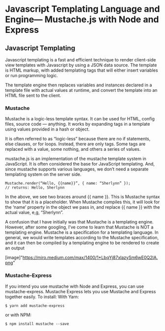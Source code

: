 # Javascript Templating Language and Engine— Mustache.js with Node and Express

## Javascript Templating

Javascript templating is a fast and efficient technique to render client-side view templates with Javascript by using a JSON data source. The template is HTML markup, with added templating tags that will either insert variables or run programming logic.


The template engine then replaces variables and instances declared in a template file with actual values at runtime, and convert the template into an HTML file sent to the client.

### Mustache

Mustache is a logic-less template syntax. It can be used for HTML, config files, source code — anything. It works by expanding tags in a template using values provided in a hash or object.

It is often referred to as “logic-less” because there are no if statements, else clauses, or for loops. Instead, there are only tags. Some tags are replaced with a value, some nothing, and others a series of values.

mustache.js is an implementation of the mustache template system in JavaScript. It is often considered the base for JavaScript templating. And, since mustache supports various languages, we don’t need a separate templating system on the server side.

```
Mustache.render(“Hello, {{name}}”, { name: “Sherlynn” });
// returns: Hello, Sherlynn

```
In the above, we see two braces around {{ name }}. This is Mustache syntax to show that it is a placeholder. When Mustache compiles this, it will look for the ‘name’ property in the object we pass in, and replace {{ name }} with the actual value, e,g, “Sherlynn”.

A confusion that I have initially was that Mustache is a templating engine. However, after some googling, I’ve come to learn that Mustache is NOT a templating engine. Mustache is a specification for a templating language. In general, we would write templates according to the Mustache specification, and it can then be compiled by a templating engine to be rendered to create an output

[image]"https://miro.medium.com/max/1400/1*LbqYj87xlazySm6wE0Q2lA.png"


### Mustache-Express

If you intend you use mustache with Node and Express, you can use mustache-express. Mustache Express lets you use Mustache and Express together easily.
To install:
With Yarn:
```
$ yarn add mustache-express

```
or with NPM:
```
$ npm install mustache --save
```
